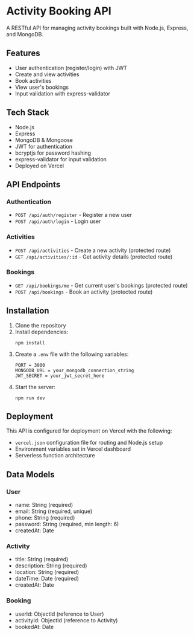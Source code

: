 # Activity Booking API

A RESTful API for managing activity bookings built with Node.js, Express, and MongoDB.

## Features

- User authentication (register/login) with JWT
- Create and view activities
- Book activities
- View user's bookings
- Input validation with express-validator

## Tech Stack

- Node.js
- Express
- MongoDB & Mongoose
- JWT for authentication
- bcryptjs for password hashing
- express-validator for input validation
- Deployed on Vercel

## API Endpoints

### Authentication

- `POST /api/auth/register` - Register a new user
- `POST /api/auth/login` - Login user

### Activities

- `POST /api/activities` - Create a new activity (protected route)
- `GET /api/activities/:id` - Get activity details (protected route)

### Bookings

- `GET /api/bookings/me` - Get current user's bookings (protected route)
- `POST /api/bookings` - Book an activity (protected route)

## Installation

1. Clone the repository
2. Install dependencies:
    ```
    npm install
    ```
3. Create a `.env` file with the following variables:
    ```
    PORT = 3000
    MONGODB_URL = your_mongodb_connection_string
    JWT_SECRET = your_jwt_secret_here
    ```
4. Start the server:
    ```
    npm run dev
    ```

## Deployment

This API is configured for deployment on Vercel with the following:

- `vercel.json` configuration file for routing and Node.js setup
- Environment variables set in Vercel dashboard
- Serverless function architecture

## Data Models

### User
- name: String (required)
- email: String (required, unique)
- phone: String (required)
- password: String (required, min length: 6)
- createdAt: Date

### Activity
- title: String (required)
- description: String (required)
- location: String (required)
- dateTime: Date (required)
- createdAt: Date

### Booking
- userId: ObjectId (reference to User)
- activityId: ObjectId (reference to Activity)
- bookedAt: Date


